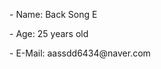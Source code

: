 <body>
	<p>- Name: Back Song E</p>
	<p>- Age: 25 years old</p>
	<p>- E-Mail: aassdd6434@naver.com</p>
</body>

